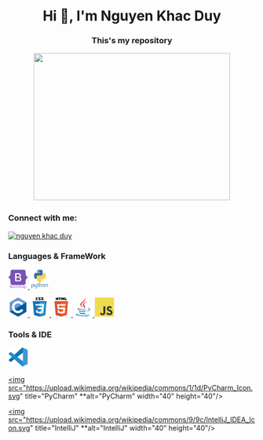 <h1 align="center">Hi 👋, I'm Nguyen Khac Duy</h1>
<h3 align="center">This's my repository</h3>


<div align="center">
  <img src="https://i.imgur.com/OOpRj.gif" width="400" height="300"/>
</div>
<h3 align="left">Connect with me:</h3>
<p align="left">
<a href="https://www.facebook.com/NguyenKhacDuy1512ss" target="blank"><img align="center" src="https://raw.githubusercontent.com/rahuldkjain/github-profile-readme-generator/master/src/images/icons/Social/facebook.svg" alt="nguyen khac duy" height="30" width="40" /></a>
</p>

<h3 align="left">Languages & FrameWork</h3>

<p align="left">
 <a href="https://getbootstrap.com" target="_blank" rel="noreferrer">
  <img src="https://raw.githubusercontent.com/devicons/devicon/master/icons/bootstrap/bootstrap-plain-wordmark.svg" alt="bootstrap" width="40" height="40"/> </a>
  <a href="https://www.python.org/" target="_blank" rel="noreferrer"><img src="https://github.com/devicons/devicon/blob/master/icons/python/python-original-wordmark.svg" title="Python" **alt="Python" width="40" height="40"/></a>
  

   <a href="https://www.cprogramming.com/" target="_blank" rel="noreferrer"> <img src="https://raw.githubusercontent.com/devicons/devicon/master/icons/c/c-original.svg" alt="c" width="40" height="40"/> </a> <a href="https://www.w3schools.com/css/" target="_blank" rel="noreferrer"> <img src="https://raw.githubusercontent.com/devicons/devicon/master/icons/css3/css3-original-wordmark.svg" alt="css3" width="40" height="40"/> </a> <a href="https://www.w3.org/html/" target="_blank" rel="noreferrer"> <img src="https://raw.githubusercontent.com/devicons/devicon/master/icons/html5/html5-original-wordmark.svg" alt="html5" width="40" height="40"/> </a> <a href="https://www.java.com" target="_blank" rel="noreferrer"> <img src="https://raw.githubusercontent.com/devicons/devicon/master/icons/java/java-original.svg" alt="java" width="40" height="40"/> </a> <a href="https://developer.mozilla.org/en-US/docs/Web/JavaScript" target="_blank" rel="noreferrer"> <img src="https://raw.githubusercontent.com/devicons/devicon/master/icons/javascript/javascript-original.svg" alt="javascript" width="40" height="40"/> </a> </p>

   <h3 align="left">Tools & IDE</h3>

<p align="left">
<a href = "https://code.visualstudio.com/"><img src="https://github.com/devicons/devicon/blob/master/icons/vscode/vscode-original.svg" title="VSCode" **alt="VSCode" width="40" height="40"/></a>

<a href = "https://www.jetbrains.com/pycharm/"><img src="https://upload.wikimedia.org/wikipedia/commons/1/1d/PyCharm_Icon.svg" title="PyCharm" **alt="PyCharm" width="40" height="40"/> </a>

<a href ="https://www.jetbrains.com/idea/"> <img src="https://upload.wikimedia.org/wikipedia/commons/9/9c/IntelliJ_IDEA_Icon.svg" title="IntelliJ" **alt="IntelliJ" width="40" height="40"/></a>


</p>